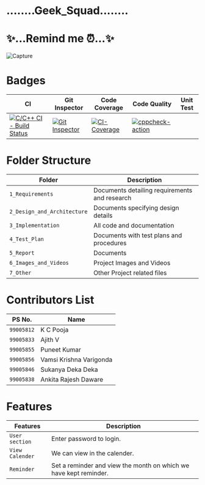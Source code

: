 # ........Geek_Squad........
# ✨...Remind me ⏰...✨
![Capture](https://user-images.githubusercontent.com/79782487/132104250-a70603a3-8a16-428c-9d03-07f74bd188f3.gif)

# Badges
| CI | Git Inspector | Code Coverage |Code Quality |Unit Test |
|----|--------------|---------------|---------------|-----------|
|[![C/C++ CI - Build Status](https://github.com/ajith-io/geek_squads/actions/workflows/main.yml/badge.svg)](https://github.com/ajith-io/geek_squads/actions/workflows/main.yml)|[![Git Inspector](https://github.com/ajith-io/geek_squads/actions/workflows/git_inspector.yml/badge.svg)](https://github.com/ajith-io/geek_squads/actions/workflows/git_inspector.yml)|[![CI-Coverage](https://github.com/ajith-io/geek_squads/actions/workflows/coverage.yml/badge.svg)](https://github.com/ajith-io/geek_squads/actions/workflows/coverage.yml)|[![cppcheck-action](https://github.com/ajith-io/geek_squads/actions/workflows/cppcheck.yml/badge.svg)](https://github.com/ajith-io/geek_squads/actions/workflows/cppcheck.yml)|

# Folder Structure
| Folder | Description |
|--------|-------------|
|`1_Requirements`|  Documents detailing requirements and research     |
|`2_Design_and_Architecture`|Documents specifying design details|
|`3_Implementation`|All code and documentation|
|`4_Test_Plan`|Documents with test plans and procedures|
|`5_Report`|Documents|
|`6_Images_and_Videos`| Project Images and Videos|
|`7_Other`|Other Project related files|

# Contributors List
| PS No. | Name | 
|---------|-----|
|`99005812`| K C Pooja |
|`99005833`|Ajith V| 
|`99005855`|Puneet Kumar |
|`99005856`|Vamsi Krishna Varigonda|
|`99005846`|Sukanya Deka Deka|
|`99005838`|Ankita Rajesh Daware|

# Features #
  Features            | Description
-------------------| -----------------------------------------
`User section`     | Enter password to login.
`View Calender`| We can view in the calender.
`Reminder`| Set a reminder and view the month on which we have kept reminder.
